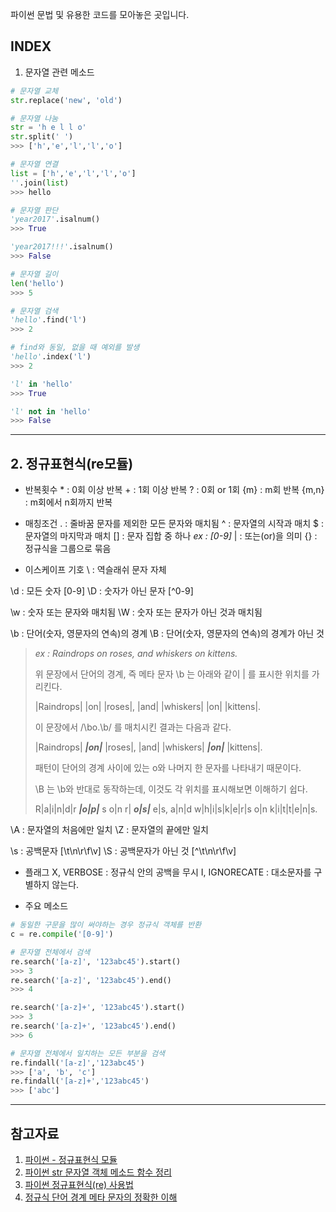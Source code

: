 파이썬 문법 및 유용한 코드를 모아놓은 곳입니다.

## INDEX

1. 문자열 관련 메소드
```python
# 문자열 교체
str.replace('new', 'old')

# 문자열 나눔
str = 'h e l l o'
str.split(' ')
>>> ['h','e','l','l','o']

# 문자열 연결
list = ['h','e','l','l','o']
''.join(list)
>>> hello

# 문자열 판단
'year2017'.isalnum()
>>> True

'year2017!!!'.isalnum()
>>> False

# 문자열 길이
len('hello')
>>> 5

# 문자열 검색
'hello'.find('l')
>>> 2

# find와 동일, 없을 때 예외를 발생
'hello'.index('l')
>>> 2

'l' in 'hello'
>>> True

'l' not in 'hello'
>>> False
```

---

## 2. 정규표현식(re모듈)

+ 반복횟수
\* : 0회 이상 반복
\+ : 1회 이상 반복
? : 0회 or 1회
{m} : m회 반복
{m,n} : m회에서 n회까지 반복

+ 매칭조건
. : 줄바꿈 문자를 제외한 모든 문자와 매치됨
^ : 문자열의 시작과 매치
$ : 문자열의 마지막과 매치
[] : 문자 집합 중 하나 *ex : [0-9]*
| : 또는(or)을 의미
{} : 정규식을 그룹으로 묶음

+ 이스케이프 기호
\\ : 역슬래쉬 문자 자체

\\d : 모든 숫자 [0-9]
\\D : 숫자가 아닌 문자 [^0-9]

\\w : 숫자 또는 문자와 매치됨
\\W : 숫자 또는 문자가 아닌 것과 매치됨

\\b : 단어(숫자, 영문자의 연속)의 경계
\\B : 단어(숫자, 영문자의 연속)의 경계가 아닌 것

> *ex : Raindrops on roses, and whiskers on kittens.*
>
> 위 문장에서 단어의 경계, 즉 메타 문자 \b 는 아래와 같이 | 를 표시한 위치를 가리킨다.
>
> |Raindrops| |on| |roses|, |and| |whiskers| |on| |kittens|.
>
> 이 문장에서  /\bo.\b/ 를 매치시킨 결과는 다음과 같다.
>
> |Raindrops| _**|on|**_ |roses|, |and| |whiskers| _**|on|**_ |kittens|.
>
> 패턴이 단어의 경계 사이에 있는 o와 나머지 한 문자를 나타내기 때문이다.
>
> \B 는 \b와 반대로 동작하는데, 이것도 각 위치를 표시해보면 이해하기 쉽다.
>
> R|a|i|n|d|r _**|o|p|**_ s o|n r| _**o|s|**_ e|s, a|n|d w|h|i|s|k|e|r|s o|n k|i|t|t|e|n|s.


\\A : 문자열의 처음에만 일치
\\Z : 문자열의 끝에만 일치

\\s : 공백문자 [\\t\\n\\r\\f\\v]
\\S : 공백문자가 아닌 것 [^\\t\\n\\r\\f\\v]

+ 플래그
X, VERBOSE : 정규식 안의 공백을 무시
I, IGNORECATE : 대소문자를 구별하지 않는다.

+ 주요 메소드
```python
# 동일한 구문을 많이 써야하는 경우 정규식 객체를 반환
c = re.compile('[0-9]')

# 문자열 전체에서 검색
re.search('[a-z]', '123abc45').start()
>>> 3
re.search('[a-z]', '123abc45').end()
>>> 4

re.search('[a-z]+', '123abc45').start()
>>> 3
re.search('[a-z]+', '123abc45').end()
>>> 6

# 문자열 전체에서 일치하는 모든 부분을 검색
re.findall('[a-z]','123abc45')
>>> ['a', 'b', 'c']
re.findall('[a-z]+','123abc45')
>>> ['abc']
```

---

## 참고자료
1. [파이썬 - 정규표현식 모듈](https://devanix.tistory.com/296)
2. [파이썬 str 문자열 객체 메소드 함수 정리](https://withcoding.com/74)
3. [파이썬 정규표현식(re) 사용법](https://greeksharifa.github.io/정규표현식(re)/2018/07/20/regex-usage-01-basic/)
4. [정규식 단어 경계 메타 문자의 정확한 이해](https://ohgyun.com/392)
